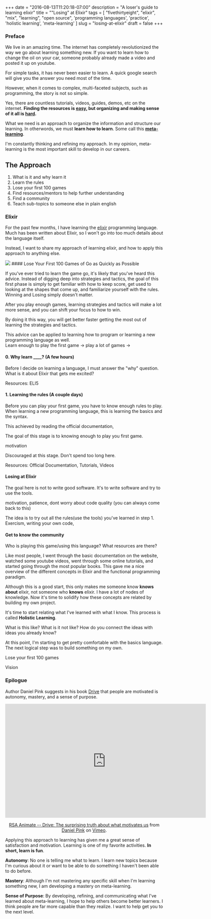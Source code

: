 +++
date = "2016-08-13T11:20:18-07:00"
description = "A loser's guide to learning elixir"
title = "\"Losing\" at Elixir"
tags = [
  "fivethirtyeight",
  "elixir",
  "mix",
  "learning",
  "open source",
  'programming languages',
  'practice',
  'holistic learning',
  'meta-learning'
]
slug = "losing-at-elixir"
draft = false
+++

### Preface

We live in an amazing time. The internet has completely revolutionized the way we go about learning something new. If you want to learn how to change the oil on your car, someone probably already made a video and posted it up on youtube.

For simple tasks, it has never been easier to learn. A quick google search will give you the answer you need most of the time.

However, when it comes to complex, multi-faceted subjects, such as programming, the story is not so simple.

Yes, there are countless tutorials, videos, guides, demos, etc on the internet. __Finding the resources is <u>easy</u>, but organizing and making sense of it all is <u>hard</u>.__

What we need is an approach to organize the information and structure our learning. In otherwords, we must __learn how to learn__. Some call this __<u>meta-learning</u>__.

I'm constantly thinking and refining my approach. In my opinion, meta-learning is the most important skill to develop in our careers.



## The Approach

1. What is it and why learn it
2. Learn the rules
3. Lose your first 100 games
4. Find resources/mentors to help further understanding
5. Find a community
6. Teach sub-topics to someone else in plain english  




### Elixir

For the past few months, I have learning the [elixir](http://elixir-lang.org/) programming language. Much has been written about Elixir, so I won't go into too much details about the language itself.

Instead, I want to share my approach of learning elixir, and how to apply this approach to anything else.

<img src="http://www.trbimg.com/img-56280ce8/turbine/hc-hm-game-of-go-20151024">
#### Lose Your First 100 Games of Go as Quickly as Possible


If you've ever tried to learn the game go, it's likely that you've heard this advice. Instead of digging deep into strategies and tactics, the goal of this first phase is simply to get familiar with how to keep score, get used to looking at the shapes that come up, and familiarize yourself with the rules. Winning and Losing simply doesn't matter.  

After you play enough games, learning strategies and tactics will make a lot more sense, and you can shift your focus to how to win.  

By doing it this way, you will get better faster getting the most out of learning the strategies and tactics.  

This advice can be applied to learning how to program or learning a new programming language as well.  
Learn enough to play the first game -> play a lot of games ->

#### 0. Why learn ____? (A few hours)

Before I decide on learning a language, I must answer the "why" question. What is it about Elixir that gets me excited?

Resources: ELI5

#### 1. Learning the rules (A couple days)

Before you can play your first game, you have to know enough rules to play. When learning a new programming language, this is learning the basics and the syntax.  

This achieved by reading the official documentation,

The goal of this stage is to knowing enough to play you first game.

motivation

Discouraged at this stage. Don't spend too long here.

Resources: Official Documentation, Tutorials, Videos

#### Losing at Elixir

The goal here is not to write good software. It's to write software and try to use the tools.


motivation, patience, dont worry about code quality (you can always come back to this)

The idea is to try out all the rules(use the tools) you've learned in step 1.
Exercism, writing your own code,

#### Get to know the community

Who is playing this game/using this language? What resources are there?




Like most people, I went through the basic documentation on the website, watched some youtube videos, went through some online tutorials, and started going through the most popular books. This gave me a nice overview of the different concepts in Elixir and the functional programming paradigm.

<!--  Image with nodes, time form the connective tissues.-->

Although this is a good start, this only makes me someone know __knows about__ elixir, not someone who __knows__ elixir. I have a lot of nodes of knowledge. Now it's time to solidify how these concepts are related by building my own project.

It's time to start relating what I've learned with what I know. This process is called __Holistic Learning__.

<!--  Image with nodes, time form the connective tissues.-->

What is this like? What is it not like? How do you connect the ideas with ideas you already know?

At this point, I'm starting to get pretty comfortable with the basics language. The next logical step was to build something on my own.

Lose your first 100 games


Vision

### Epilogue

Author Daniel Pink suggests in his book [Drive](https://www.amazon.com/Drive-Surprising-Truth-About-Motivates/dp/1594484805) that people are motivated is autonomy, mastery, and a sense of purpose.

<center>
  <iframe src="https://player.vimeo.com/video/15488784" width="640" height="363" frameborder="0" webkitallowfullscreen mozallowfullscreen allowfullscreen></iframe>

  <p class="small"><a href="https://vimeo.com/15488784">RSA Animate -- Drive: The surprising truth about what motivates us</a> from <a href="https://vimeo.com/user418351">Daniel Pink</a> on <a href="https://vimeo.com">Vimeo</a>.</p>  
</center>

Applying this approach to learning has given me a great sense of satisfaction and motivation. Learning is one of my favorite activities. __In short, learn is fun__.

__Autonomy__: No one is telling me what to learn. I learn new topics because I'm curious about it or want to be able to do something I haven't been able to do before.

__Mastery__: Although I'm not mastering any specific skill when I'm learning something new, I am developing a mastery on meta-learning.  

__Sense of Purpose__: By developing, refining, and communicating what I've learned about meta-learning, I hope to help others become better learners. I think people are far more capable than they realize. I want to help get you to the next level.
